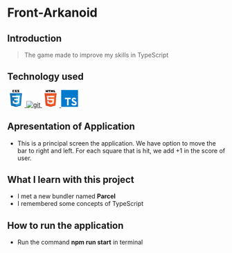 # Front-Arkanoid

## Introduction

> The game made to improve my skills in TypeScript

## Technology used
  <a href="https://www.w3schools.com/css/" target="_blank"> <img src="https://raw.githubusercontent.com/devicons/devicon/master/icons/css3/css3-original-wordmark.svg" alt="css3" width="40" height="40"/> </a> <a href="https://git-scm.com/" target="_blank"> <img src="https://www.vectorlogo.zone/logos/git-scm/git-scm-icon.svg" alt="git" width="40" height="40"/> </a> <a href="https://www.w3.org/html/" target="_blank"> <img src="https://raw.githubusercontent.com/devicons/devicon/master/icons/html5/html5-original-wordmark.svg" alt="html5" width="40" height="40"/> </a>   <a href="https://www.typescriptlang.org/" target="_blank"> <img src="https://raw.githubusercontent.com/devicons/devicon/master/icons/typescript/typescript-original.svg" alt="typescript" width="40" height="40"/> </a> </p>

## Apresentation of Application
- This is a principal screen the application. We have option to move the bar to right and left. For each square that is hit, we add +1 in the score of user.

## What I learn with this project
- I met a new bundler named **Parcel**
- I remembered some concepts of TypeScript

## How to run the application

- Run the command **npm run start** in terminal

